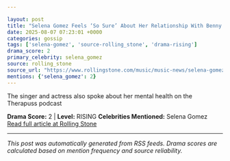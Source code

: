 ```yaml
---

layout: post
title: "Selena Gomez Feels ‘So Sure’ About Her Relationship With Benny Blanco""
date: 2025-08-07 07:23:01 +0000
categories: gossip
tags: ['selena-gomez', 'source-rolling_stone', 'drama-rising']
drama_score: 2
primary_celebrity: selena_gomez
source: rolling_stone
source_url: "https://www.rollingstone.com/music/music-news/selena-gomez-benny-blanco-relationship-therapuss-interview-1235402608/""
mentions: {'selena_gomez': 2}
---
```


The singer and actress also spoke about her mental health on the Therapuss podcast

**Drama Score:** 2 | **Level:** RISING **Celebrities Mentioned:** Selena Gomez [Read full article at Rolling Stone](https://www.rollingstone.com/music/music-news/selena-gomez-benny-blanco-relationship-therapuss-interview-1235402608/)

---

*This post was automatically generated from RSS feeds. Drama scores are calculated based on mention frequency and source reliability.*